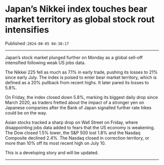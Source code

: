 # Japan’s Nikkei index touches bear market territory as global stock rout intensifies

Published :`2024-08-05 04:38:17`

---

Japan’s stock market plunged further on Monday as a global sell-off intensified following weak US jobs data.

The Nikkei 225 fell as much as 7.1% in early trade, pushing its losses to 21% since early July. The index is poised to enter bear market territory, which is defined as a 20% pullback from recent highs. It later pared its losses to 5.8%.

On Friday, the index closed down 5.8%, marking its biggest daily drop since March 2020, as traders fretted about the impact of a stronger yen on Japanese companies after the Bank of Japan signalled further rate hikes could be on the way.

Asian stocks tracked a sharp drop on Wall Street on Friday, where disappointing jobs data added to fears that the US economy is weakening. The Dow closed 1.5% lower, the S&P 500 lost 1.8% and the Nasdaq Composite declined 2.4%. The Nasdaq closed in correction territory, or more than 10% off its most recent high on July 10.

This is a developing story and will be updated.

---

